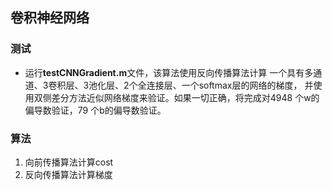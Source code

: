 ## 卷积神经网络


### 测试
- 运行**testCNNGradient.m**文件，该算法使用反向传播算法计算
一个具有多通道、3卷积层、3池化层、2个全连接层、一个softmax层的网络的梯度，
  并使用双侧差分方法近似网络梯度来验证。如果一切正确，将完成对4948 个w的偏导数验证，79 个b的偏导数验证。
  
### 算法
1. 向前传播算法计算cost
2. 反向传播算法计算梯度

